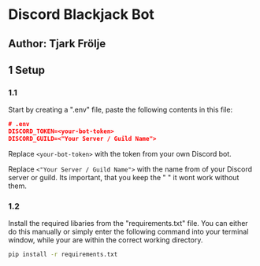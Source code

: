 # Discord Blackjack Bot

## Author: Tjark Frölje

## 1 Setup

### 1.1

Start by creating a ".env" file, paste the following contents in this file:

```json
# .env
DISCORD_TOKEN=<your-bot-token>
DISCORD_GUILD=<"Your Server / Guild Name">
```

Replace `<your-bot-token>` with the token from your own Discord bot.

Replace `<"Your Server / Guild Name">` with the name from of your Discord server or guild. Its important, that you keep the " " it wont work without them.

### 1.2

Install the required libaries from the "requirements.txt" file. You can either do this manually or simply enter the following command into your terminal window, while your are within the correct working directory.

```cmd
pip install -r requirements.txt
```
